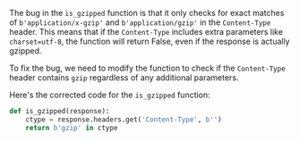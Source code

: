 The bug in the `is_gzipped` function is that it only checks for exact matches of `b'application/x-gzip'` and `b'application/gzip'` in the `Content-Type` header. This means that if the `Content-Type` includes extra parameters like `charset=utf-8`, the function will return False, even if the response is actually gzipped.

To fix the bug, we need to modify the function to check if the `Content-Type` header contains `gzip` regardless of any additional parameters.

Here's the corrected code for the `is_gzipped` function:

```python
def is_gzipped(response):
    ctype = response.headers.get('Content-Type', b'')
    return b'gzip' in ctype
```
